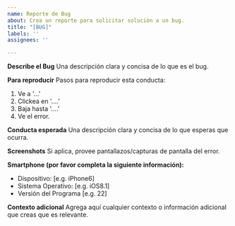```yaml
---
name: Reporte de Bug
about: Crea un reporte para solicitar solución a un bug.
title: "[BUG]"
labels: ''
assignees: ''

---
```


**Describe el Bug**
Una descripción clara y concisa de lo que es el bug.

**Para reproducir**
Pasos para reproducir esta conducta:
1. Ve a '...'
2. Clickea en '....'
3. Baja hasta  '....'
4. Ve el error.

**Conducta esperada**
Una descripción clara y concisa de lo que esperas que ocurra.

**Screenshots**
Si aplica, provee pantallazos/capturas de pantalla del error.

**Smartphone (por favor completa la siguiente información):**
 - Dispositivo: [e.g. iPhone6]
 - Sistema Operativo: [e.g. iOS8.1]
 - Versión del Programa [e.g. 22]

**Contexto adicional**
Agrega aquí cualquier contexto o información adicional que creas que es relevante.
